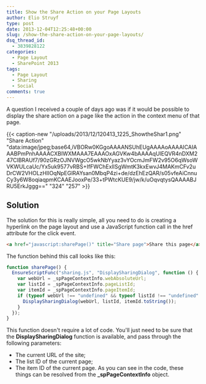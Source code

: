 ```yaml
---
title: Show the Share Action on your Page Layouts
author: Elio Struyf
type: post
date: 2013-12-04T12:25:48+00:00
slug: /show-the-share-action-on-your-page-layouts/
dsq_thread_id:
  - 3839828122
categories:
  - Page Layout
  - SharePoint 2013
tags:
  - Page Layout
  - Sharing
  - Social
comments: true
---
```


A question I received a couple of days ago was if it would be possible to display the share action on a page like the action in the context menu of that page.

{{< caption-new "/uploads/2013/12/120413_1225_ShowtheShar1.png" "Share Action"  "data:image/jpeg;base64,iVBORw0KGgoAAAANSUhEUgAAAAoAAAAICAIAAABPmPnhAAAACXBIWXMAAA7EAAAOxAGVKw4bAAAAqUlEQVR4nDXM247CIBRAUf7/90zGRzOJNVWgcO5wkNbYyaz3vYOcmJmFW2v95O6qWsoWVKWULcaUc/Yx5uk9577vRBS+IfFWChExIlSgWmtK3kxEwvJ4MAKmCFv2uDrCW2VHOLzHlIOqNpEGlRAYsan0MbqP4zi+de/dzEhEzQAR/s05vfeAiCnnuCy3y6W8oqiaqpmKCAAEJooxPe/33+tPWtcKUE9/jw/k/uOqvqtysQAAAABJRU5ErkJggg==" "324" "257" >}}

## Solution

The solution for this is really simple, all you need to do is creating a hyperlink on the page layout and use a JavaScript function call in the href attribute for the click event.

```html
<a href="javascript:sharePage()" title="Share page">Share this page</a>
```

The function behind this call looks like this:

```javascript
function sharePage() {
  EnsureScriptFunc("sharing.js", "DisplaySharingDialog", function () {
    var webUrl = _spPageContextInfo.webAbsoluteUrl;
    var listId = _spPageContextInfo.pageListId;
    var itemId = _spPageContextInfo.pageItemId;
    if (typeof webUrl !== "undefined" && typeof listId !== "undefined" && typeof itemId !== "undefined") {
      DisplaySharingDialog(webUrl, listId, itemId.toString());
    }
  });
}
```

This function doesn't require a lot of code. You'll just need to be sure that the **DisplaySharingDialog** function is available, and pass through the following parameters:

*   The current URL of the site;
*   The list ID of the current page;
*   The item ID of the current page.
As you can see in the code, these things can be resolved from the **_spPageContextInfo** object.